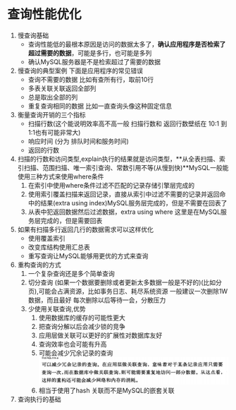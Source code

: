 # 查询性能优化

1. 慢查询基础
   - 查询性能低的最根本原因是访问的数据太多了，**确认应用程序是否检索了超过需要的数据**，可能是多行，也可能是多列
   - 确认MySQL服务器是不是检索超过了需要的数据
2. 慢查询的典型案例 下面是应用程序的常见错误
   - 查询不需要的数据 比如有查所有行，取前10行
   - 多表关联关联返回全部列
   - 总是取出全部的列 
   - 重复查询相同的数据 比如一直查询头像这种固定信息
3. 衡量查询开销的三个指标
   - 扫描行数(这个能说明效率高不高一般 扫描行数和 返回行数壁纸在 10:1 到1:1也有可能非常大)
   - 响应时间 (分为 排队时间和服务时间)
   - 返回的行数
4. 扫描的行数和访问类型,explain执行的结果就是访问类型，**从全表扫描、索引扫描、范围扫描、唯一索引查询、常数引用不等(从慢到快)**MySQL一般能使用三种方式来使用where条件
   1. 在索引中使用where条件过滤不匹配的记录存储引擎层完成的
   2. 使用索引覆盖扫描来返回记录，直接从索引中过滤不需要的记录并返回命中的结果(extra using index)MySQL服务层完成的，但是不需要在回表了
   3. 从表中犯返回数据然后过滤数据，extra using where 这里是在MySQL服务层完成的，但是需要回表
5. 如果有扫描多行返回几行的数据需求可以这样优化
   - 使用覆盖索引
   - 改变库结构使用汇总表
   - 重写查询让MySQL能够用更优的方式来查询
6. 重构查询的方式
   1. 一个复杂查询还是多个简单查询
   2. 切分查询 (如果一个数据要删除或者更新太多数据一般是不好的)(比如分页),可能会占满资源，比如事务日志、耗尽系统资源 一般建议一次删除1W数据，而且最好 每次删除以后等待一会，分散压力
   3. 少使用关联查询,优势
      1. 使用数据库的缓存的可能性更大
      2. 把查询分解以后会减少锁的竞争
      3. 应用层做关联可以更好的扩展性对数据库友好
      4. 查询效率也会可能有升高
      5. 可能会减少冗余记录的查询![image-20190809215259418](../images/image-20190809215259418.png)
      6. 相当于使用了hash 关联而不是MySQL的嵌套关联
7. 查询执行的基础

